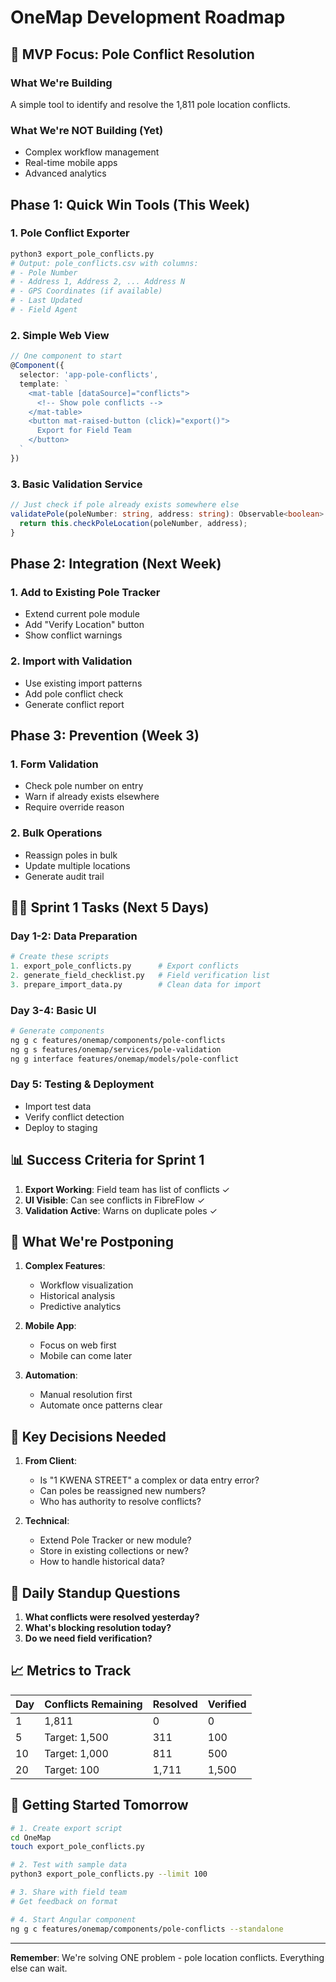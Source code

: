 # OneMap Development Roadmap

## 🎯 MVP Focus: Pole Conflict Resolution

### What We're Building
A simple tool to identify and resolve the 1,811 pole location conflicts.

### What We're NOT Building (Yet)
- Complex workflow management
- Real-time mobile apps
- Advanced analytics

## Phase 1: Quick Win Tools (This Week)

### 1. Pole Conflict Exporter
```bash
python3 export_pole_conflicts.py
# Output: pole_conflicts.csv with columns:
# - Pole Number
# - Address 1, Address 2, ... Address N
# - GPS Coordinates (if available)
# - Last Updated
# - Field Agent
```

### 2. Simple Web View
```typescript
// One component to start
@Component({
  selector: 'app-pole-conflicts',
  template: `
    <mat-table [dataSource]="conflicts">
      <!-- Show pole conflicts -->
    </mat-table>
    <button mat-raised-button (click)="export()">
      Export for Field Team
    </button>
  `
})
```

### 3. Basic Validation Service
```typescript
// Just check if pole already exists somewhere else
validatePole(poleNumber: string, address: string): Observable<boolean> {
  return this.checkPoleLocation(poleNumber, address);
}
```

## Phase 2: Integration (Next Week)

### 1. Add to Existing Pole Tracker
- Extend current pole module
- Add "Verify Location" button
- Show conflict warnings

### 2. Import with Validation
- Use existing import patterns
- Add pole conflict check
- Generate conflict report

## Phase 3: Prevention (Week 3)

### 1. Form Validation
- Check pole number on entry
- Warn if already exists elsewhere
- Require override reason

### 2. Bulk Operations
- Reassign poles in bulk
- Update multiple locations
- Generate audit trail

## 🏃‍♂️ Sprint 1 Tasks (Next 5 Days)

### Day 1-2: Data Preparation
```python
# Create these scripts
1. export_pole_conflicts.py      # Export conflicts
2. generate_field_checklist.py   # Field verification list
3. prepare_import_data.py        # Clean data for import
```

### Day 3-4: Basic UI
```bash
# Generate components
ng g c features/onemap/components/pole-conflicts
ng g s features/onemap/services/pole-validation
ng g interface features/onemap/models/pole-conflict
```

### Day 5: Testing & Deployment
- Import test data
- Verify conflict detection
- Deploy to staging

## 📊 Success Criteria for Sprint 1

1. **Export Working**: Field team has list of conflicts ✓
2. **UI Visible**: Can see conflicts in FibreFlow ✓
3. **Validation Active**: Warns on duplicate poles ✓

## 🚫 What We're Postponing

1. **Complex Features**:
   - Workflow visualization
   - Historical analysis
   - Predictive analytics

2. **Mobile App**:
   - Focus on web first
   - Mobile can come later

3. **Automation**:
   - Manual resolution first
   - Automate once patterns clear

## 📝 Key Decisions Needed

1. **From Client**:
   - Is "1 KWENA STREET" a complex or data entry error?
   - Can poles be reassigned new numbers?
   - Who has authority to resolve conflicts?

2. **Technical**:
   - Extend Pole Tracker or new module?
   - Store in existing collections or new?
   - How to handle historical data?

## 🔄 Daily Standup Questions

1. **What conflicts were resolved yesterday?**
2. **What's blocking resolution today?**
3. **Do we need field verification?**

## 📈 Metrics to Track

| Day | Conflicts Remaining | Resolved | Verified |
|-----|-------------------|----------|----------|
| 1   | 1,811            | 0        | 0        |
| 5   | Target: 1,500    | 311      | 100      |
| 10  | Target: 1,000    | 811      | 500      |
| 20  | Target: 100      | 1,711    | 1,500    |

## 🚀 Getting Started Tomorrow

```bash
# 1. Create export script
cd OneMap
touch export_pole_conflicts.py

# 2. Test with sample data
python3 export_pole_conflicts.py --limit 100

# 3. Share with field team
# Get feedback on format

# 4. Start Angular component
ng g c features/onemap/components/pole-conflicts --standalone
```

---

**Remember**: We're solving ONE problem - pole location conflicts. Everything else can wait.